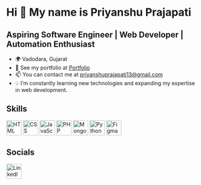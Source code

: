  # Hi 👋 My name is Priyanshu Prajapati

 ## Aspiring Software Engineer | Web Developer | Automation Enthusiast

 - 🌍 Vadodara, Gujarat
 - 📂 See my portfolio at [Portfolio](http://priyanshuprajapati.me)
 - 📫 You can contact me at priyanshuprajapati13@gmail.com
 - 💡 I’m constantly learning new technologies and expanding my expertise in web development.

 ## Skills
<p>
  <img src="https://cdn.jsdelivr.net/gh/devicons/devicon/icons/html5/html5-original.svg" alt="HTML" width="40" height="40"/>
  <img src="https://cdn.jsdelivr.net/gh/devicons/devicon/icons/css3/css3-original.svg" alt="CSS" width="40" height="40"/>
  <img src="https://cdn.jsdelivr.net/gh/devicons/devicon/icons/javascript/javascript-original.svg" alt="JavaScript" width="40" height="40"/>
  <img src="https://cdn.jsdelivr.net/gh/devicons/devicon/icons/php/php-original.svg" alt="PHP" width="40" height="40"/>
  <img src="https://cdn.jsdelivr.net/gh/devicons/devicon/icons/mongodb/mongodb-original.svg" alt="MongoDB" width="40" height="40"/>
  <img src="https://cdn.jsdelivr.net/gh/devicons/devicon/icons/python/python-original.svg" alt="Python" width="40" height="40"/>
  <img src="https://cdn.jsdelivr.net/gh/devicons/devicon/icons/figma/figma-original.svg" alt="Figma" width="40" height="40"/>
</p>

 ## Socials
<p>
  <a href="https://www.linkedin.com/in/priyanshu-prajapati-8a5b5b282/" target="_blank">
    <img src="https://cdn.jsdelivr.net/gh/devicons/devicon/icons/linkedin/linkedin-original.svg" alt="LinkedIn" width="40" height="40"/>
  </a>
</p>
